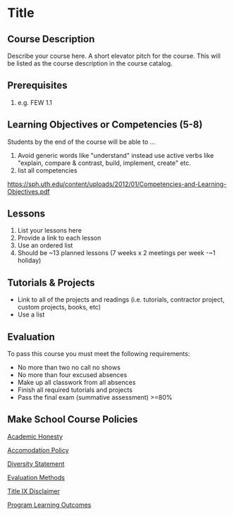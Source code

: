 # Title 

## Course Description

Describe your course here. A short elevator pitch for the course. This will be listed as the course description in the course catalog.

## Prerequisites

1. e.g. FEW 1.1

## Learning Objectives or Competencies (5-8)

Students by the end of the course will be able to ...

1. Avoid generic words like "understand" instead use active verbs like "explain, compare & contrast, build, implement, create" etc.
1. list all competencies

https://sph.uth.edu/content/uploads/2012/01/Competencies-and-Learning-Objectives.pdf

## Lessons

1. List your lessons here
1. Provide a link to each lesson
1. Use an ordered list
1. Should be ~13 planned lessons (7 weeks x 2 meetings per week -~1 holiday)

## Tutorials & Projects

- Link to all of the projects and readings (i.e. tutorials, contractor project, custom projects, books, etc)
- Use a list

## Evaluation

To pass this course you must meet the following requirements:

- No more than two no call no shows
- No more than four excused absences
- Make up all classwork from all absences
- Finish all required tutorials and projects
- Pass the final exam (summative assessment) >=80%

## Make School Course Policies

[Academic Honesty](https://github.com/Product-College-Courses/Common-Syllabus-Sections/blob/master/Academic-Honesty-and-Plagiarism.md)

[Accomodation Policy](https://github.com/Product-College-Courses/Common-Syllabus-Sections/blob/master/Accommodation-Policy.md)

[Diversity Statement](https://github.com/Product-College-Courses/Common-Syllabus-Sections/blob/master/Diversity-Statement.md)

[Evaluation Methods](https://github.com/Product-College-Courses/Common-Syllabus-Sections/blob/master/Evaluation-Methods.md)

[Title IX Disclaimer](https://github.com/Product-College-Courses/Common-Syllabus-Sections/blob/master/Evaluations-Title-X-Disclaimer.md)

[Program Learning Outcomes](https://github.com/Product-College-Courses/Common-Syllabus-Sections/blob/master/Program-Learning-Outcomes.md)

